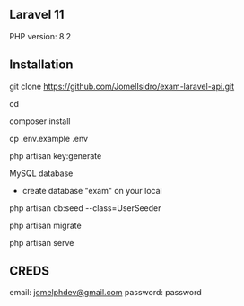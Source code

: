

## Laravel 11

PHP version: 8.2

## Installation

git clone https://github.com/JomelIsidro/exam-laravel-api.git

cd <backend-directory>

composer install

cp .env.example .env

php artisan key:generate

MySQL database
- create database "exam" on your local 

php artisan db:seed --class=UserSeeder

php artisan migrate

php artisan serve


## CREDS
email: jomelphdev@gmail.com
password: password

